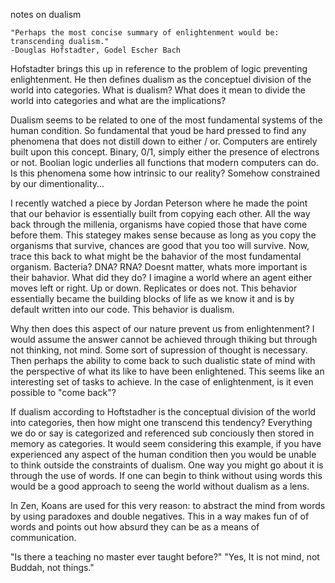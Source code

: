 notes on dualism

	"Perhaps the most concise summary of enlightenment would be: transcending dualism."
	-Douglas Hofstadter, Godel Escher Bach

Hofstadter brings this up in reference to the problem of logic preventing enlightenment.  He then defines dualism
as the conceptuel division of the world into categories. What is dualism? What does it mean to divide the world 
into categories and what are the implications? 

Dualism seems to be related to one of the most fundamental systems of the human condition.  So fundamental that
 youd be hard pressed to find any phenomena that does not distill down to either / or.  Computers are entirely built
upon this concept.  Binary, 0/1, simply either the presence of electrons or not.  Boolian logic underlies all 
functions that modern computers can do. Is this phenomena some how intrinsic to our reality? Somehow constrained 
by our dimentionality...

I recently watched a piece by Jordan Peterson where he made the point that our behavior is essentially
built from copying each other.  All the way back through the millenia, organisms have copied those that have come 
before them.  This stategey makes sense because as long as you copy the organisms that survive, chances are good 
that you too will survive.  Now, trace this back to what might be the bahavior of the most fundamental organism. 
Bacteria? DNA? RNA?  Doesnt matter, whats more important is their bahavior.  What did they do?  I imagine a world 
where an agent either moves left or right. Up or down. Replicates or does not. This behavior essentially became 
the building blocks of life as we know it and is by default written into our code. This behavior is dualism.

Why then does this aspect of our nature prevent us from enlightenment?  I would assume the answer cannot be achieved 
through thiking but through not thinking, not mind.  Some sort of supression of thought is necessary. Then perhaps
the ability to come back to such dualistic state of mind with the perspective of what its like to have been enlightened.
This seems like an interesting set of tasks to achieve. In the case of enlightenment, is it even possible to "come back"?

If dualism according to Hoftstadher is the conceptual division of the world into categories, then how might one transcend
this tendency?  Everything we do or say is categorized and referenced sub conciously then stored in memory as categories.
It would seem considering this example, if you have experienced any aspect of the human condition then you would be 
unable to think outside the constraints of dualism. One way you might go about it is through the use of words. If
one can begin to think without using words this would be a good approach to seeng the world without dualism as a lens.

In Zen, Koans are used for this very reason: to abstract the mind from words by using paradoxes and double negatives.
This in a way makes fun of of words and points out how absurd they can be as a means of communication.

"Is there a teaching no master ever taught before?"
"Yes, It is not mind, not Buddah, not things."

